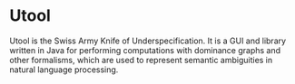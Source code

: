 # Utool

Utool is the Swiss Army Knife of Underspecification. It is a GUI and library written in Java for performing computations with dominance graphs and other formalisms, which are used to represent semantic ambiguities in natural language processing.

